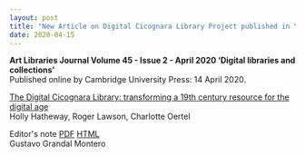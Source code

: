 ```yaml
---
layout: post
title: "New Article on Digital Cicognara Library Project published in \"Art Libraries Journal\" Vol. 45 Issue 2 - April 2020"
date: 2020-04-15
---
```

**Art Libraries Journal Volume 45 - Issue 2 - April 2020 ‘Digital libraries and collections'**  
Published online by Cambridge University Press: 14 April 2020.

[The Digital Cicognara Library: transforming a 19th century resource for the digital age](https://www.cambridge.org/core/journals/art-libraries-journal/article/digital-cicognara-library-transforming-a-19th-century-resource-for-the-digital-age/48AB68500D292C41DC028EEBC2E8AAD2)  
Holly Hatheway, Roger Lawson, Charlotte Oertel 

Editor's note [PDF](https://www.cambridge.org/core/services/aop-cambridge-core/content/view/02B80EDD7E49BF8FB3A214F405F12270/S0307472220000012a.pdf/editors_note.pdf) [HTML](https://www.cambridge.org/core/product/02B80EDD7E49BF8FB3A214F405F12270/core-reader)  
Gustavo Grandal Montero 
